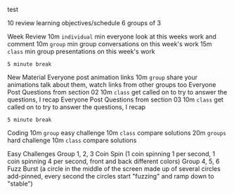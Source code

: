 test

10 review learning objectives/schedule
6 groups of 3

Week Review
10m `individual` min everyone look at this weeks work and comment
10m `group` min group conversations on this week's work
15m `class` min group presentations on this week's work

`5 minute break`

New Material
Everyone post animation links
10m `group` share your animations talk about them, watch links from other groups too
Everyone Post Questions from section 02
10m `class` get called on to try to answer the questions, I recap
Everyone Post Questions from section 03
10m `class` get called on to try to answer the questions, I recap

`5 minute break`

Coding
10m `group` easy challenge
10m `class` compare solutions
20m `groups` hard challenge
10m `class` compare solutions

Easy Challenges
Group 1, 2, 3 Coin Spin (1 coin spinning 1 per second, 1 coin spinning 4 per second, front and back different colors)
Group 4, 5, 6 Fuzz Burst (a circle in the middle of the screen made up of several circles add-pinned, every second the circles start "fuzzing" and ramp down to "stable")
